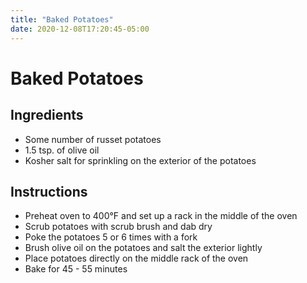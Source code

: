 ```yaml
---
title: "Baked Potatoes"
date: 2020-12-08T17:20:45-05:00
---
```


# Baked Potatoes

## Ingredients

- Some number of russet potatoes
- 1.5 tsp. of olive oil
- Kosher salt for sprinkling on the exterior of the potatoes

## Instructions

- Preheat oven to 400&deg;F and set up a rack in the middle of the oven 
- Scrub potatoes with scrub brush and dab dry
- Poke the potatoes 5 or 6 times with a fork
- Brush olive oil on the potatoes and salt the exterior lightly
- Place potatoes directly on the middle rack of the oven
- Bake for 45 - 55 minutes
